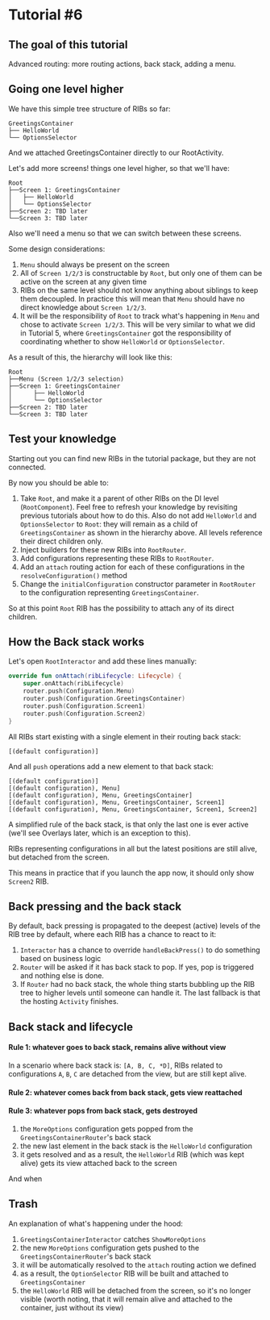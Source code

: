 # Tutorial #6

## The goal of this tutorial

Advanced routing: more routing actions, back stack, adding a menu.


## Going one level higher

We have this simple tree structure of RIBs so far:

```
GreetingsContainer
├── HelloWorld
└── OptionsSelector
```

And we attached GreetingsContainer directly to our RootActivity.

Let's add more screens! things one level higher, so that we'll have:

```
Root
├──Screen 1: GreetingsContainer
│   ├── HelloWorld
│   └── OptionsSelector
├──Screen 2: TBD later
└──Screen 3: TBD later
```

Also we'll need a menu so that we can switch between these screens.

Some design considerations:
1. `Menu` should always be present on the screen
2. All of `Screen 1/2/3` is constructable by `Root`, but only one of them can be active on the screen at any given time
3. RIBs on the same level should not know anything about siblings to keep them decoupled. In practice this will mean that `Menu` should have no direct knowledge about `Screen 1/2/3`.
4. It will be the responsibility of `Root` to track what's happening in `Menu` and chose to activate `Screen 1/2/3`. This will be very similar to what we did in Tutorial 5, where `GreetingsContainer` got the responsibility of coordinating whether to show `HelloWorld` or `OptionsSelector`.

As a result of this, the hierarchy will look like this:


```
Root
├──Menu (Screen 1/2/3 selection)
├──Screen 1: GreetingsContainer
│      ├── HelloWorld
│      └── OptionsSelector
├──Screen 2: TBD later
└──Screen 3: TBD later
```

## Test your knowledge

Starting out you can find new RIBs in the tutorial package, but they are not connected.

By now you should be able to:
1. Take `Root`, and make it a parent of other RIBs on the DI level (`RootComponent`). Feel free to refresh your knowledge by revisiting previous tutorials about how to do this. Also do not add `HelloWorld` and `OptionsSelector` to `Root`: they will remain as a child of `GreetingsContainer` as shown in the hierarchy above. All levels reference their direct children only.
2. Inject builders for these new RIBs into `RootRouter`.
3. Add configurations representing these RIBs to `RootRouter`.
4. Add an `attach` routing action for each of these configurations in the `resolveConfiguration()` method
5. Change the `initialConfiguration` constructor parameter in `RootRouter` to the configuration representing `GreetingsContainer`.

So at this point `Root` RIB has the possibility to attach any of its direct children.

## How the Back stack works

Let's open `RootInteractor` and add these lines manually:

```kotlin
override fun onAttach(ribLifecycle: Lifecycle) {
    super.onAttach(ribLifecycle)
    router.push(Configuration.Menu)
    router.push(Configuration.GreetingsContainer)
    router.push(Configuration.Screen1)
    router.push(Configuration.Screen2)
}
```

All RIBs start existing with a single element in their routing back stack:

```
[(default configuration)]
```

And all `push` operations add a new element to that back stack:

```
[(default configuration)]
[(default configuration), Menu]
[(default configuration), Menu, GreetingsContainer]
[(default configuration), Menu, GreetingsContainer, Screen1]
[(default configuration), Menu, GreetingsContainer, Screen1, Screen2]
```

A simplified rule of the back stack, is that only the last one is ever active (we'll see Overlays later, which is an exception to this).

RIBs representing configurations in all but the latest positions are still alive, but detached from the screen.

This means in practice that if you launch the app now, it should only show `Screen2` RIB.

## Back pressing and the back stack

By default, back pressing is propagated to the deepest (active) levels of the RIB tree by default, where each RIB has a chance to react to it:

1. `Interactor` has a chance to override `handleBackPress()` to do something based on business logic
2. `Router` will be asked if it has back stack to pop. If yes, pop is triggered and nothing else is done.
3. If `Router` had no back stack, the whole thing starts bubbling up the RIB tree to higher levels until someone can handle it. The last fallback is that the hosting `Activity` finishes.




## Back stack and lifecycle

#### Rule 1: whatever goes to back stack, remains alive without view

In a scenario where back stack is: ```[A, B, C, *D]```, RIBs related to configurations `A`, `B`, `C` are detached from the view, but are still kept alive.

#### Rule 2: whatever comes back from back stack, gets view reattached
#### Rule 3: whatever pops from back stack, gets destroyed

1. the `MoreOptions` configuration gets popped from the `GreetingsContainerRouter`'s back stack
2. the new last element in the back stack is the `HelloWorld` configuration
3. it gets resolved and as a result, the `HelloWorld` RIB (which was kept alive) gets its view attached back to the screen

And when 







## Trash
An explanation of what's happening under the hood:
1. `GreetingsContainerInteractor` catches `ShowMoreOptions`
2. the new `MoreOptions` configuration gets pushed to the `GreetingsContainerRouter`'s back stack 
3. it will be automatically resolved to the `attach` routing action we defined
4. as a result, the `OptionSelector` RIB will be built and attached to `GreetingsContainer`
5. the `HelloWorld` RIB will be detached from the screen, so it's no longer visible (worth noting, that it will remain alive and attached to the container, just without its view)

